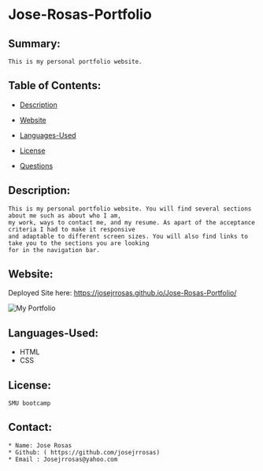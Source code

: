# Jose-Rosas-Portfolio

  ## Summary:
    This is my personal portfolio website. 

  ## Table of Contents:
  * [Description](#Description)

  * [Website](#Website)

  * [Languages-Used](#Languages-Used)

  * [License](#License)
  
  * [Questions](#Questions)
    
  
  ## Description:
    This is my personal portfolio website. You will find several sections about me such as about who I am, 
    my work, ways to contact me, and my resume. As apart of the acceptance criteria I had to make it responsive
    and adaptable to different screen sizes. You will also find links to take you to the sections you are looking
    for in the navigation bar.

  ## Website:
  Deployed Site here: https://josejrrosas.github.io/Jose-Rosas-Portfolio/
  
![My Portfolio](assets/images/screenshot.png)

  
  ## Languages-Used:
 * HTML
 * CSS

  ## License:
    SMU bootcamp
  ## Contact: 
    * Name: Jose Rosas
    * Github: ( https://github.com/josejrrosas)
    * Email : Josejrrosas@yahoo.com